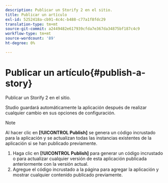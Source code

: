 ```yaml
---
description: Publicar un Storify 2 en el sitio.
title: Publicar un artículo
exl-id: 5252418a-cb91-4c4c-b488-c77a1f8fdc29
translation-type: tm+mt
source-git-commit: a2449482e617939cfda7e367da34875bf187c4c9
workflow-type: tm+mt
source-wordcount: '89'
ht-degree: 0%

---
```


# Publicar un artículo{#publish-a-story}

Publicar un Storify 2 en el sitio.

Studio guardará automáticamente la aplicación después de realizar cualquier cambio en sus opciones de configuración.

>[!NOTE]
>
>Al hacer clic en **[!UICONTROL Publish]** se genera un código incrustado para la aplicación y se actualizan todas las instancias existentes de la aplicación si se han publicado previamente.

1. Haga clic en **[!UICONTROL Publish]** para generar un código incrustado o para actualizar cualquier versión de esta aplicación publicada anteriormente con la versión actual.
1. Agregue el código incrustado a la página para agregar la aplicación y mostrar cualquier contenido publicado previamente.

